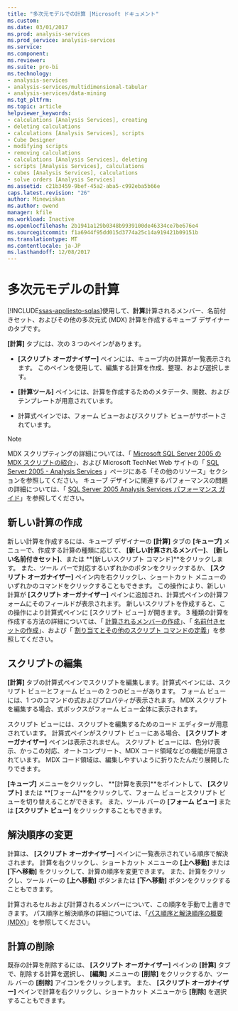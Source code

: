 ```yaml
---
title: "多次元モデルでの計算 |Microsoft ドキュメント"
ms.custom: 
ms.date: 03/01/2017
ms.prod: analysis-services
ms.prod_service: analysis-services
ms.service: 
ms.component: 
ms.reviewer: 
ms.suite: pro-bi
ms.technology:
- analysis-services
- analysis-services/multidimensional-tabular
- analysis-services/data-mining
ms.tgt_pltfrm: 
ms.topic: article
helpviewer_keywords:
- calculations [Analysis Services], creating
- deleting calculations
- calculations [Analysis Services], scripts
- Cube Designer
- modifying scripts
- removing calculations
- calculations [Analysis Services], deleting
- scripts [Analysis Services], calculations
- cubes [Analysis Services], calculations
- solve orders [Analysis Services]
ms.assetid: c21b3459-9bef-45a2-aba5-c992eba5b66e
caps.latest.revision: "26"
author: Minewiskan
ms.author: owend
manager: kfile
ms.workload: Inactive
ms.openlocfilehash: 2b1941a129b0348b9939100de46334ce7be676e4
ms.sourcegitcommit: f1a6944f95dd015d3774a25c14a919421b09151b
ms.translationtype: MT
ms.contentlocale: ja-JP
ms.lasthandoff: 12/08/2017
---
```

# <a name="calculations-in-multidimensional-models"></a>多次元モデルの計算
[!INCLUDE[ssas-appliesto-sqlas](../../includes/ssas-appliesto-sqlas.md)]使用して、**計算**計算されるメンバー、名前付きセット、およびその他の多次元式 (MDX) 計算を作成するキューブ デザイナーのタブです。  
  
 **[計算]** タブには、次の 3 つのペインがあります。  
  
-   **[スクリプト オーガナイザー]** ペインには、キューブ内の計算が一覧表示されます。 このペインを使用して、編集する計算を作成、整理、および選択します。  
  
-   **[計算ツール]** ペインには、計算を作成するためのメタデータ、関数、およびテンプレートが用意されています。  
  
-   計算式ペインでは、フォーム ビューおよびスクリプト ビューがサポートされています。  
  
> [!NOTE]  
>  MDX スクリプティングの詳細については、「 [Microsoft SQL Server 2005 の MDX スクリプトの紹介](http://go.microsoft.com/fwlink/?LinkId=81892)」、および Microsoft TechNet Web サイトの「 [SQL Server 2005 - Analysis Services](http://go.microsoft.com/fwlink/?LinkId=80853) 」ページにある「その他のリソース」セクションを参照してください。 キューブ デザインに関連するパフォーマンスの問題の詳細については、「 [SQL Server 2005 Analysis Services パフォーマンス ガイド](http://go.microsoft.com/fwlink/?LinkId=81621)」を参照してください。  
  
## <a name="creating-a-new-calculation"></a>新しい計算の作成  
 新しい計算を作成するには、キューブ デザイナーの **[計算]** タブの **[キューブ]** メニューで、作成する計算の種類に応じて、 **[新しい計算されるメンバー]**、 **[新しい名前付きセット]**、または **[新しいスクリプト コマンド]**をクリックします。 また、ツール バーで対応するいずれかのボタンをクリックするか、 **[スクリプト オーガナイザー]** ペイン内を右クリックし、ショートカット メニューのいずれかのコマンドをクリックすることもできます。 この操作により、新しい計算が **[スクリプト オーガナイザー]** ペインに追加され、計算式ペインの計算フォームにそのフィールドが表示されます。 新しいスクリプトを作成すると、この操作により計算式ペインに [スクリプト ビュー] が開きます。 3 種類の計算を作成する方法の詳細については、「 [計算されるメンバーの作成](../../analysis-services/multidimensional-models/create-calculated-members.md)」、「 [名前付きセットの作成](../../analysis-services/multidimensional-models/create-named-sets.md)」、および「 [割り当てとその他のスクリプト コマンドの定義](../../analysis-services/multidimensional-models/define-assignments-and-other-script-commands.md)」を参照してください。  
  
## <a name="editing-scripts"></a>スクリプトの編集  
 **[計算]** タブの計算式ペインでスクリプトを編集します。計算式ペインには、スクリプト ビューとフォーム ビューの 2 つのビューがあります。 フォーム ビューには、1 つのコマンドの式およびプロパティが表示されます。 MDX スクリプトを編集する場合、式ボックスがフォーム ビュー全体に表示されます。  
  
 スクリプト ビューには、スクリプトを編集するためのコード エディターが用意されています。 計算式ペインがスクリプト ビューにある場合、 **[スクリプト オーガナイザー]** ペインは表示されません。 スクリプト ビューには、色分け表示、かっこの対応、オートコンプリート、MDX コード領域などの機能が用意されています。 MDX コード領域は、編集しやすいように折りたたんだり展開したりできます。  
  
 **[キューブ]** メニューをクリックし、 **[計算を表示]**をポイントして、 **[スクリプト]** または **[フォーム]**をクリックして、フォーム ビューとスクリプト ビューを切り替えることができます。 また、ツール バーの **[フォーム ビュー]** または **[スクリプト ビュー]** をクリックすることもできます。  
  
## <a name="changing-solve-order"></a>解決順序の変更  
 計算は、 **[スクリプト オーガナイザー]** ペインに一覧表示されている順序で解決されます。 計算を右クリックし、ショートカット メニューの **[上へ移動]** または **[下へ移動]** をクリックして、計算の順序を変更できます。 また、計算をクリックし、ツール バーの **[上へ移動]** ボタンまたは **[下へ移動]** ボタンをクリックすることもできます。  
  
 計算されるセルおよび計算されるメンバーについて、この順序を手動で上書きできます。 パス順序と解決順序の詳細については、「[パス順序と解決順序の概要 (MDX)](../../analysis-services/multidimensional-models/mdx/mdx-data-manipulation-understanding-pass-order-and-solve-order.md)」を参照してください。  
  
## <a name="deleting-a-calculation"></a>計算の削除  
 既存の計算を削除するには、 **[スクリプト オーガナイザー]** ペインの **[計算]** タブで、削除する計算を選択し、 **[編集]** メニューの **[削除]** をクリックするか、ツール バーの **[削除]** アイコンをクリックします。 また、 **[スクリプト オーガナイザー]** ペインで計算を右クリックし、ショートカット メニューから **[削除]** を選択することもできます。  
  
  
